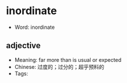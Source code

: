 # inordinate

- Word: inordinate

## adjective

- Meaning: far more than is usual or expected
- Chinese: 过度的；过分的；超乎预料的
- Tags: 

